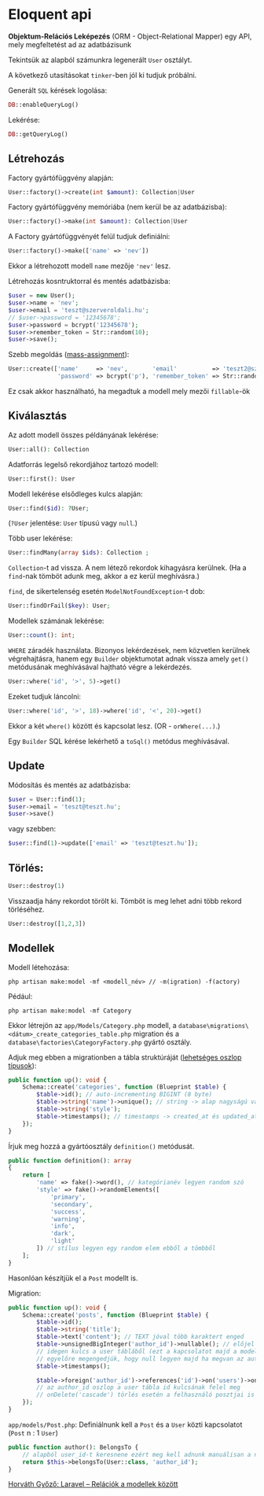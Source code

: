 # Eloquent api
**Objektum-Relációs Leképezés** (ORM - Object-Relational Mapper) egy API, mely megfeltetést ad az adatbázisunk 

Tekintsük az alapból számunkra legenerált `User` osztályt.

A következő utasításokat `tinker`-ben jól ki tudjuk próbálni.

Generált `SQL` kérések logolása:
```php
DB::enableQueryLog()
```
Lekérése:
```php
DB::getQueryLog()
```

## Létrehozás
Factory gyártófüggvény alapján:
```php
User::factory()->create(int $amount): Collection|User
```

Factory gyártófüggvény memóriába (nem kerül be az adatbázisba):
```php
User::factory()->make(int $amount): Collection|User
```

A Factory gyártófüggvényét felül tudjuk definiálni:
```php
User::factory()->make(['name' => 'nev'])
```
Ekkor a létrehozott modell `name` mezője `'nev'` lesz. 

Létrehozás kosntruktorral és mentés adatbázisba:
```php
$user = new User();
$user->name = 'nev';
$user->email = 'teszt@szerveroldali.hu';
// $user->password = '12345678';
$user->password = bcrypt('12345678');
$user->remember_token = Str::random(10);
$user->save();
```

Szebb megoldás ([mass-assignment](https://laravel.com/docs/10.x/eloquent#mass-assignment)):
```php
User::create(['name'     => 'nev',       'email'          => 'teszt2@szerveroldali.hu',
              'password' => bcrypt('p'), 'remember_token' => Str::random(10)])
```
Ez csak akkor használható, ha megadtuk a modell mely mezői `fillable`-ök

## Kiválasztás
Az adott modell összes példányának lekérése:
```php
User::all(): Collection
```

Adatforrás legelső rekordjához tartozó modell:
```php
User::first(): User
```

Modell lekérése elsődleges kulcs alapján:
```php
User::find($id): ?User;
```
(`?User` jelentése: `User` típusú vagy `null`.)

Több user lekérése:
```php
User::findMany(array $ids): Collection ;
```
`Collection`-t ad vissza. A nem létező rekordok kihagyásra kerülnek. (Ha a `find`-nak tömböt adunk meg, akkor a ez kerül
meghívásra.)

`find`, de sikertelenség esetén `ModelNotFoundException`-t dob:  
```php
User::findOrFail($key): User;
```

Modellek számának lekérése:
```php
User::count(): int;
```

`WHERE` záradék használata. Bizonyos lekérdezések, nem közvetlen kerülnek végrehajtásra, hanem egy `Builder` objektumotat adnak vissza amely
`get()` metódusának meghívásával hajtható végre a lekérdezés.
```php
User::where('id', '>', 5)->get()
```
Ezeket tudjuk láncolni:
```php
User::where('id', '>', 18)->where('id', '<', 20)->get()
```
Ekkor a két `where()` között és kapcsolat lesz. (OR -  `orWhere(...)`.)

Egy `Builder` SQL kérése lekérhető a `toSql()` metódus meghívásával.

## Update
Módosítás és mentés az adatbázisba:
```php
$user = User::find(1);
$user->email = 'teszt@teszt.hu';
$user->save()
```

vagy szebben:
```php
$user::find(1)->update(['email' => 'teszt@teszt.hu']);
```

## Törlés:
```php
User::destroy(1)
```
Visszaadja hány rekordot törölt ki. Tömböt is meg lehet adni több rekord törléséhez.
 ```php
User::destroy([1,2,3])
```

## Modellek

Modell létehozása:
```shell
php artisan make:model -mf <modell_név> // -m(igration) -f(actory)
```
Pédául:
```shell
php artisan make:model -mf Category
```

Ekkor létrejön az `app/Models/Category.php` modell, a `database\migrations\<dátum>_create_categories_table.php`
migration és a `database\factories\CategoryFactory.php` gyártó osztály. 

Adjuk meg ebben a migrationben a tábla struktúráját ([lehetséges oszlop típusok](https://laravel.com/docs/10.x/migrations#available-column-types)):
```php
public function up(): void {
    Schema::create('categories', function (Blueprint $table) {
        $table->id(); // auto-incrementing BIGINT (8 byte)
        $table->string('name')->unique(); // string -> alap nagyságú varchar (256 byte), unique -> egyedi
        $table->string('style');
        $table->timestamps(); // timestamps -> created_at és updated_at timestamp oszlopok
    });
}
```

Írjuk meg hozzá a gyártóosztály `definition()` metódusát.
```php
public function definition(): array
{
    return [
        'name' => fake()->word(), // kategórianév legyen random szó
        'style' => fake()->randomElements([
            'primary',
            'secondary',
            'success',
            'warning',
            'info',
            'dark',
            'light'
        ]) // stílus legyen egy random elem ebből a tömbből
    ];
}
```
Hasonlóan készítjük el a `Post` modellt is.

Migration:
```php
public function up(): void {
    Schema::create('posts', function (Blueprint $table) {
        $table->id();
        $table->string('title');
        $table->text('content'); // TEXT jóval több karaktert enged
        $table->unsignedBigInteger('author_id')->nullable(); // előjel nélküli nagy egész
        // idegen kulcs a user tábláből (ezt a kapcsolatot majd a modellben is meg kell jelenítenünk)
        // egyelőre megengedjük, hogy null legyen majd ha megvan az autentikáció töröljük
        $table->timestamps();

        $table->foreign('author_id')->references('id')->on('users')->onDelete('cascade');
        // az author_id oszlop a user tábla id kulcsának felel meg
        // onDelete('cascade') törlés esetén a felhasználó posztjai is kerüljenek törlésre
    });
}
```
`app/models/Post.php`:
Definiálnunk kell a `Post` és a `User` közti kapcsolatot (`Post` n : 1 `User`)
```php
public function author(): BelongsTo {
    // alapból user_id-t keresnene ezért meg kell adnunk manuálisan a nevet
    return $this->belongsTo(User::class, 'author_id');
}
```
[Horváth Győző: Laravel – Relációk a modellek között](
http://webprogramozas.inf.elte.hu/#!/subjects/webprog-server/handouts/laravel-04-rel%C3%A1ci%C3%B3k)